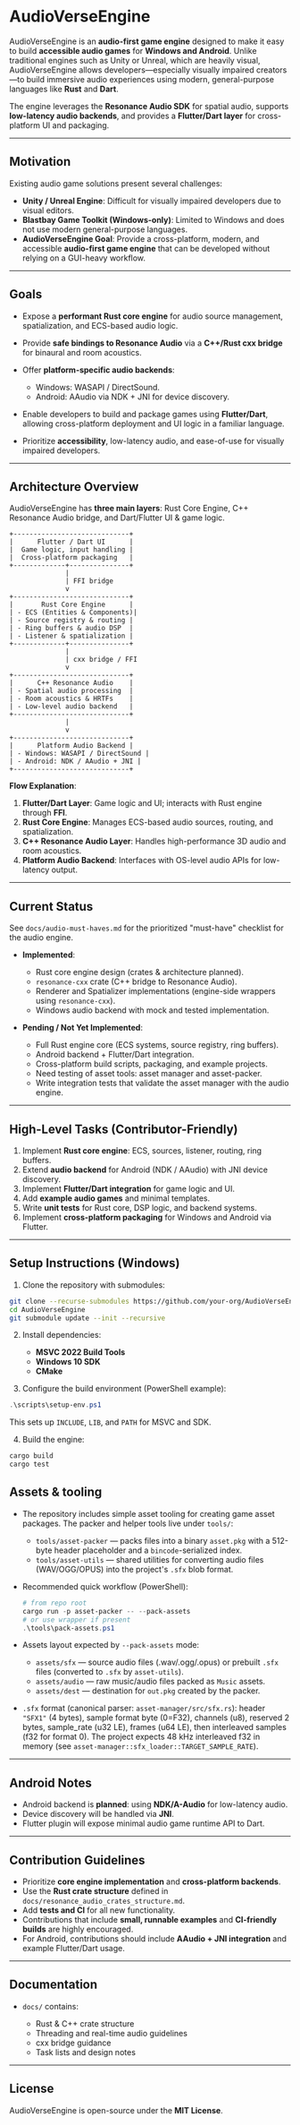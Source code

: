 
# AudioVerseEngine

AudioVerseEngine is an **audio-first game engine** designed to make it easy to build **accessible audio games** for **Windows and Android**. Unlike traditional engines such as Unity or Unreal, which are heavily visual, AudioVerseEngine allows developers—especially visually impaired creators—to build immersive audio experiences using modern, general-purpose languages like **Rust** and **Dart**.

The engine leverages the **Resonance Audio SDK** for spatial audio, supports **low-latency audio backends**, and provides a **Flutter/Dart layer** for cross-platform UI and packaging.

---

## Motivation

Existing audio game solutions present several challenges:

* **Unity / Unreal Engine**: Difficult for visually impaired developers due to visual editors.
* **Blastbay Game Toolkit (Windows-only)**: Limited to Windows and does not use modern general-purpose languages.
* **AudioVerseEngine Goal**: Provide a cross-platform, modern, and accessible **audio-first game engine** that can be developed without relying on a GUI-heavy workflow.

---

## Goals

* Expose a **performant Rust core engine** for audio source management, spatialization, and ECS-based audio logic.
* Provide **safe bindings to Resonance Audio** via a **C++/Rust cxx bridge** for binaural and room acoustics.
* Offer **platform-specific audio backends**:

  * Windows: WASAPI / DirectSound.
  * Android: AAudio via NDK + JNI for device discovery.
* Enable developers to build and package games using **Flutter/Dart**, allowing cross-platform deployment and UI logic in a familiar language.
* Prioritize **accessibility**, low-latency audio, and ease-of-use for visually impaired developers.

---

## Architecture Overview

AudioVerseEngine has **three main layers**: Rust Core Engine, C++ Resonance Audio bridge, and Dart/Flutter UI & game logic.

```
+-----------------------------+
|      Flutter / Dart UI      |
|  Game logic, input handling |
|  Cross-platform packaging   |
+-------------+---------------+
              |
              | FFI bridge
              v
+-----------------------------+
|       Rust Core Engine      |
| - ECS (Entities & Components)|
| - Source registry & routing |
| - Ring buffers & audio DSP  |
| - Listener & spatialization |
+-------------+---------------+
              |
              | cxx bridge / FFI
              v
+-----------------------------+
|      C++ Resonance Audio    |
| - Spatial audio processing  |
| - Room acoustics & HRTFs    |
| - Low-level audio backend   |
+-----------------------------+
              |
              v
+-----------------------------+
|      Platform Audio Backend |
| - Windows: WASAPI / DirectSound |
| - Android: NDK / AAudio + JNI |
+-----------------------------+
```

**Flow Explanation**:

1. **Flutter/Dart Layer**: Game logic and UI; interacts with Rust engine through **FFI**.
2. **Rust Core Engine**: Manages ECS-based audio sources, routing, and spatialization.
3. **C++ Resonance Audio Layer**: Handles high-performance 3D audio and room acoustics.
4. **Platform Audio Backend**: Interfaces with OS-level audio APIs for low-latency output.

---

## Current Status

See `docs/audio-must-haves.md` for the prioritized "must-have" checklist for the audio engine.

* **Implemented**:

  * Rust core engine design (crates & architecture planned).
  * `resonance-cxx` crate (C++ bridge to Resonance Audio).
  * Renderer and Spatializer implementations (engine-side wrappers using `resonance-cxx`).
  * Windows audio backend with mock and tested implementation.

* **Pending / Not Yet Implemented**:

  * Full Rust engine core (ECS systems, source registry, ring buffers).
  * Android backend + Flutter/Dart integration.
  * Cross-platform build scripts, packaging, and example projects.
  * Need testing of asset tools: asset manager and asset-packer.
  * Write integration tests that validate the asset manager with the audio engine.

---

## High-Level Tasks (Contributor-Friendly)

1. Implement **Rust core engine**: ECS, sources, listener, routing, ring buffers.
2. Extend **audio backend** for Android (NDK / AAudio) with JNI device discovery.
3. Implement **Flutter/Dart integration** for game logic and UI.
4. Add **example audio games** and minimal templates.
5. Write **unit tests** for Rust core, DSP logic, and backend systems.
6. Implement **cross-platform packaging** for Windows and Android via Flutter.

---

## Setup Instructions (Windows)

1. Clone the repository with submodules:

```bash
git clone --recurse-submodules https://github.com/your-org/AudioVerseEngine.git
cd AudioVerseEngine
git submodule update --init --recursive
```

2. Install dependencies:

   * **MSVC 2022 Build Tools**
   * **Windows 10 SDK**
   * **CMake**

3. Configure the build environment (PowerShell example):

```powershell
.\scripts\setup-env.ps1
```

This sets up `INCLUDE`, `LIB`, and `PATH` for MSVC and SDK.

4. Build the engine:

```bash
cargo build
cargo test
```

## Assets & tooling

- The repository includes simple asset tooling for creating game asset packages. The packer and helper tools live under `tools/`:

  - `tools/asset-packer` — packs files into a binary `asset.pkg` with a 512-byte header placeholder and a `bincode`-serialized index.
  - `tools/asset-utils` — shared utilities for converting audio files (WAV/OGG/OPUS) into the project's `.sfx` blob format.

- Recommended quick workflow (PowerShell):

  ```powershell
  # from repo root
  cargo run -p asset-packer -- --pack-assets
  # or use wrapper if present
  .\tools\pack-assets.ps1
  ```

- Assets layout expected by `--pack-assets` mode:

  - `assets/sfx` — source audio files (.wav/.ogg/.opus) or prebuilt `.sfx` files (converted to `.sfx` by `asset-utils`).
  - `assets/audio` — raw music/audio files packed as `Music` assets.
  - `assets/dest` — destination for `out.pkg` created by the packer.

- `.sfx` format (canonical parser: `asset-manager/src/sfx.rs`): header `"SFX1"` (4 bytes), sample format byte (0=F32), channels (u8), reserved 2 bytes, sample_rate (u32 LE), frames (u64 LE), then interleaved samples (f32 for format 0). The project expects 48 kHz interleaved f32 in memory (see `asset-manager::sfx_loader::TARGET_SAMPLE_RATE`).


---

## Android Notes

* Android backend is **planned**: using **NDK/A-Audio** for low-latency audio.
* Device discovery will be handled via **JNI**.
* Flutter plugin will expose minimal audio game runtime API to Dart.

---

## Contribution Guidelines

* Prioritize **core engine implementation** and **cross-platform backends**.
* Use the **Rust crate structure** defined in `docs/resonance_audio_crates_structure.md`.
* Add **tests and CI** for all new functionality.
* Contributions that include **small, runnable examples** and **CI-friendly builds** are highly encouraged.
* For Android, contributions should include **AAudio + JNI integration** and example Flutter/Dart usage.

---

## Documentation

* `docs/` contains:

  * Rust & C++ crate structure
  * Threading and real-time audio guidelines
  * cxx bridge guidance
  * Task lists and design notes

---

## License

AudioVerseEngine is open-source under the **MIT License**.
